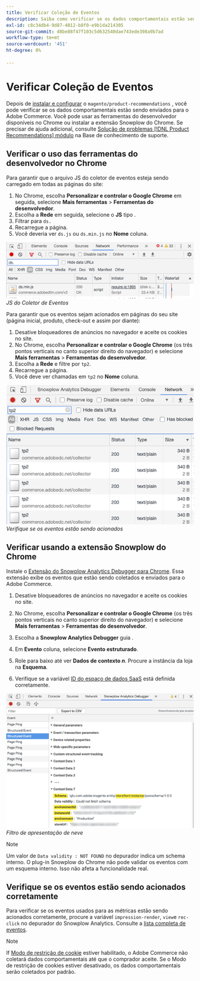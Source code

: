 ```yaml
---
title: Verificar Coleção de Eventos
description: Saiba como verificar se os dados comportamentais estão sendo enviados para o Adobe Commerce.
exl-id: c8c34db4-9d87-4012-b8f0-e9b1da214305
source-git-commit: d8be88f47f103c5d632540dae743ede398a9b7ad
workflow-type: tm+mt
source-wordcount: '451'
ht-degree: 0%

---
```


# Verificar Coleção de Eventos

Depois de [instalar e configurar](install-configure.md) o `magento/product-recommendations` , você pode verificar se os dados comportamentais estão sendo enviados para o Adobe Commerce. Você pode usar as ferramentas do desenvolvedor disponíveis no Chrome ou instalar a extensão Snowplow do Chrome. Se precisar de ajuda adicional, consulte [Solução de problemas [!DNL Product Recommendations] módulo](https://experienceleague.adobe.com/docs/commerce-knowledge-base/kb/troubleshooting/miscellaneous/troubleshoot-product-recommendations-module-in-magento-commerce.html) na Base de conhecimento de suporte.

## Verificar o uso das ferramentas do desenvolvedor no Chrome

Para garantir que o arquivo JS do coletor de eventos esteja sendo carregado em todas as páginas do site:

1. No Chrome, escolha **Personalizar e controlar o Google Chrome** em seguida, selecione **Mais ferramentas** > **Ferramentas do desenvolvedor**.
1. Escolha a **Rede** em seguida, selecione o **JS** tipo .
1. Filtrar para `ds.`
1. Recarregue a página.
1. Você deveria ver `ds.js` ou `ds.min.js` no **Nome** coluna.

![JS do coletor de eventos](assets/filter-ds.png)
_JS do Coletor de Eventos_

Para garantir que os eventos sejam acionados em páginas do seu site (página inicial, produto, check-out e assim por diante):

1. Desative bloqueadores de anúncios no navegador e aceite os cookies no site.
1. No Chrome, escolha **Personalizar e controlar o Google Chrome** (os três pontos verticais no canto superior direito do navegador) e selecione **Mais ferramentas** > **Ferramentas do desenvolvedor**.
1. Escolha a **Rede** e filtre por `tp2`.
1. Recarregue a página.
1. Você deve ver chamadas em `tp2` no **Nome** coluna.

![Acionamento de eventos](assets/filter-tp2.png)
_Verifique se os eventos estão sendo acionados_

## Verificar usando a extensão Snowplow do Chrome

Instale o [Extensão do Snowplow Analytics Debugger para Chrome](https://chrome.google.com/webstore/detail/snowplow-analytics-debugg/jbnlcgeengmijcghameodeaenefieedm). Essa extensão exibe os eventos que estão sendo coletados e enviados para o Adobe Commerce.

1. Desative bloqueadores de anúncios no navegador e aceite os cookies no site.

1. No Chrome, escolha **Personalizar e controlar o Google Chrome** (os três pontos verticais no canto superior direito do navegador) e selecione **Mais ferramentas** > **Ferramentas do desenvolvedor**.

1. Escolha a **Snowplow Analytics Debugger** guia .

1. Em **Evento** coluna, selecione **Evento estruturado**.

1. Role para baixo até ver **Dados de contexto _n_**. Procure a instância da loja na **Esquema**.

1. Verifique se a variável [ID do espaço de dados SaaS](https://experienceleague.adobe.com/docs/commerce-admin/config/services/saas.html) está definida corretamente.

![Filtro Snowplow](assets/snowplow-filter.png)
_Filtro de apresentação de neve_

>[!NOTE]
>
> Um valor de `Data validity : NOT FOUND` no depurador indica um schema interno. O plug-in Snowplow do Chrome não pode validar os eventos com um esquema interno. Isso não afeta a funcionalidade real.

## Verifique se os eventos estão sendo acionados corretamente

Para verificar se os eventos usados para as métricas estão sendo acionados corretamente, procure a variável `impression-render`, `view`e `rec-click` no depurador do Snowplow Analytics. Consulte a [lista completa de eventos](https://experienceleague.adobe.com/docs/commerce-merchant-services/product-recommendations/developer/events.html).

>[!NOTE]
>
> If [Modo de restrição de cookie](https://experienceleague.adobe.com/docs/commerce-admin/start/compliance/privacy/compliance-cookie-law.html) estiver habilitado, o Adobe Commerce não coletará dados comportamentais até que o comprador aceite. Se o Modo de restrição de cookies estiver desativado, os dados comportamentais serão coletados por padrão.
